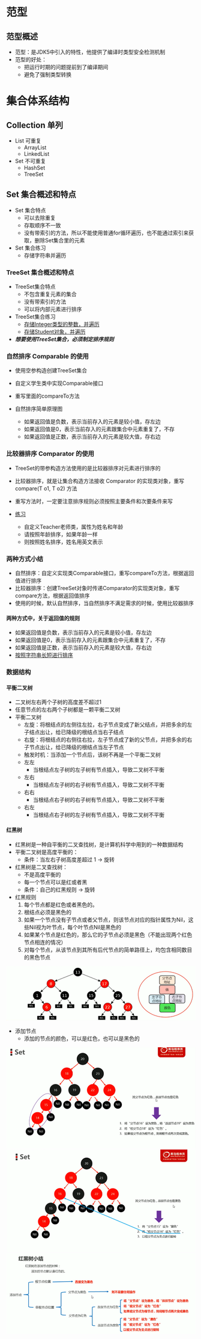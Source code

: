 # 范型

## 范型概述

- 范型：是JDK5中引入的特性，他提供了编译时类型安全检测机制
- 范型的好处：
	- 把运行时期的问题提前到了编译期间
	- 避免了强制类型转换

# 集合体系结构

## Collection 单列

- List 可重复
	- ArrayList
	- LinkedList
- Set 不可重复
	- HashSet
	- TreeSet

## Set 集合概述和特点

- Set 集合特点
	- 可以去除重复
	- 存取顺序不一致
	- 没有带索引的方法，所以不能使用普通for循环遍历，也不能通过索引来获取，删除Set集合里的元素
- Set 集合练习
	- 存储字符串并遍历

### TreeSet 集合概述和特点

- TreeSet集合特点
	- 不包含重复元素的集合
	- 没有带索引的方法
	- 可以将内部元素进行排序
- TreeSet集合练习
	- [存储Integer类型的整数，并遍历](TreeSetTest/TreeSetTest1.java)
	- [存储Student对象，并遍历](TreeSetTest/TreeSetTest2.java)
- ***想要使用TreeSet集合，必须制定排序规则***

### 自然排序 Comparable 的使用

- 使用空参构造创建TreeSet集合
- 自定义学生类中实现Comparable接口
- 重写里面的compareTo方法

- 自然排序简单原理图
	- 如果返回值是负数，表示当前存入的元素是较小值，存左边
	- 如果返回值是0，表示当前存入的元素跟集合中元素重复了，不存
	- 如果返回值是正数，表示当前存入的元素是较大值，存右边

### 比较器排序 Comparator 的使用

- TreeSet的带参构造方法使用的是比较器排序对元素进行排序的
- 比较器排序，就是让集合构造方法接收 Comparator 的实现类对象，重写 compare(T o1, T o2) 方法
- 重写方法时，一定要注意排序规则必须按照主要条件和次要条件来写

- [练习](TreeSetTest/TreeSetTest4.java)
	- 自定义Teacher老师类，属性为姓名和年龄
	- 请按照年龄排序，如果年龄一样
	- 则按照姓名排序，姓名用英文表示

### 两种方式小结

- 自然排序：自定义实现类Comparable接口，重写compareTo方法，根据返回值进行排序
- 比较器排序：创建TreeSet对象时传递Comparator的实现类对象，重写compare方法，根据返回值排序
- 使用的时候，默认自然排序，当自然排序不满足需求的时候，使用比较器排序

#### 两种方式中，关于返回值的规则

- 如果返回值是负数，表示当前存入的元素是较小值，存左边
- 如果返回值是0，表示当前存入的元素跟集合中元素重复了，不存
- 如果返回值是正数，表示当前存入的元素是较大值，存右边
- [按照字符串长短进行排序](TreeSetTest/TreeSetTest5.java)

### 数据结构

#### 平衡二叉树

- 二叉树左右两个子树的高度差不超过1
- 任意节点的左右两个子树都是一颗平衡二叉树
- 平衡二叉树
	- 左旋：将根结点的左侧往左拉，右子节点变成了新父结点，并把多余的左子结点出让，给已降级的根结点当右子结点
	- 右旋：将根结点的右侧往右拉，左子节点成了新的父节点，并把多余的右子节点出让，给已降级的根结点当左子节点
	- 触发时机：当添加一个节点后，该树不再是一个平衡二叉树
	- 左左
		- 当根结点左子树的左子树有节点插入，导致二叉树不平衡
	- 左右
		- 当根结点左子树的右子树有节点插入，导致二叉树不平衡
	- 右右
		- 当根结点右子树的右子树有节点插入，导致二叉树不平衡
	- 右左
		- 当根结点右子树的左子树有节点插入，导致二叉树不平衡

#### 红黑树

- 红黑树是一种自平衡的二叉查找树，是计算机科学中用到的一种数据结构
- 平衡二叉树是高度平衡的：
	- 条件：当左右子树高度差超过 1 -> 旋转
- 红黑树是二叉查找树：
	- 不是高度平衡的
	- 每一个节点可以是红或者黑
	- 条件：自己的红黑规则 -> 旋转
- 红黑规则
	1. 每个节点都是红色或者黑色的。
	2. 根结点必须是黑色的
	3. 如果一个节点没有子节点或者父节点，则该节点对应的指针属性为Nil，这些Nil视为叶节点，每个叶节点Nil是黑色的
	4. 如果某个节点是红色的，那么它的子节点必须是黑色（不能出现两个红色节点相连的情况）
	5. 对每个节点，从该节点到其所有后代节点的简单路径上，均包含相同数目的黑色节点

![img.png](img.png)

- 添加节点
	- 添加的节点的颜色，可以是红色，也可以是黑色的

![img_1.png](img_1.png)
![img_2.png](img_2.png)
![img_3.png](img_3.png)